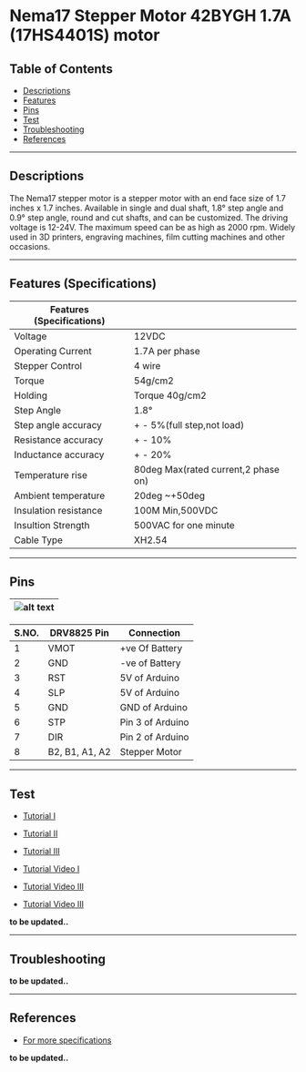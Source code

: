 # Nema17 Stepper Motor 42BYGH 1.7A (17HS4401S) motor

## Table of Contents

-   [Descriptions](#descriptions)
-   [Features](#features)
-   [Pins](#pins)
-   [Test](#test-code)
-   [Troubleshooting](#troubleshooting)
-   [References](#references)

---

## Descriptions

The Nema17 stepper motor is a stepper motor with an end face size of 1.7 inches x 1.7 inches. Available in single and dual shaft, 1.8° step angle and 0.9° step angle, round and cut shafts, and can be customized. The driving voltage is 12-24V. The maximum speed can be as high as 2000 rpm. Widely used in 3D printers, engraving machines, film cutting machines and other occasions.

---

## Features (Specifications)

| Features (Specifications) |                                     |
| ------------------------- | ----------------------------------- |
| Voltage                   | 12VDC                               |
| Operating Current         | 1.7A per phase                      |
| Stepper Control           | 4 wire                              |
| Torque                    | 54g/cm2                             |
| Holding                   | Torque 40g/cm2                      |
| Step Angle                | 1.8°                                |
| Step angle accuracy       | + - 5%(full step,not load)          |
| Resistance accuracy       | + - 10%                             |
| Inductance accuracy       | + - 20%                             |
| Temperature rise          | 80deg Max(rated current,2 phase on) |
| Ambient temperature       | 20deg ~+50deg                       |
| Insulation resistance     | 100M Min,500VDC                     |
| Insultion Strength        | 500VAC for one minute               |
| Cable Type                | XH2.54                              |

---

## Pins

| ![alt text](https://bit.ly/3mnrjEm 'Nema 17') |
| --------------------------------------------- |

| S.NO. | DRV8825 Pin    | Connection       |
| ----- | -------------- | ---------------- |
| 1     | VMOT           | +ve Of Battery   |
| 2     | GND            | -ve of Battery   |
| 3     | RST            | 5V of Arduino    |
| 4     | SLP            | 5V of Arduino    |
| 5     | GND            | GND of Arduino   |
| 6     | STP            | Pin 3 of Arduino |
| 7     | DIR            | Pin 2 of Arduino |
| 8     | B2, B1, A1, A2 | Stepper Motor    |

---

## Test

-   [Tutorial I](https://bit.ly/2Q0D6wj)
-   [Tutorial II](https://bit.ly/3sYF5j0)
-   [Tutorial III](https://bit.ly/3dKDffz)

-   [Tutorial Video I](https://youtu.be/_hJDALIsKso)
-   [Tutorial Video III](https://youtu.be/KM-5PYfRlso)
-   [Tutorial Video III](https://youtu.be/0qwrnUeSpYQ)

**to be updated..**

---

## Troubleshooting

**to be updated..**

---

## References

-   [For more specifications](https://bit.ly/3mqZvPx)

**to be updated..**
